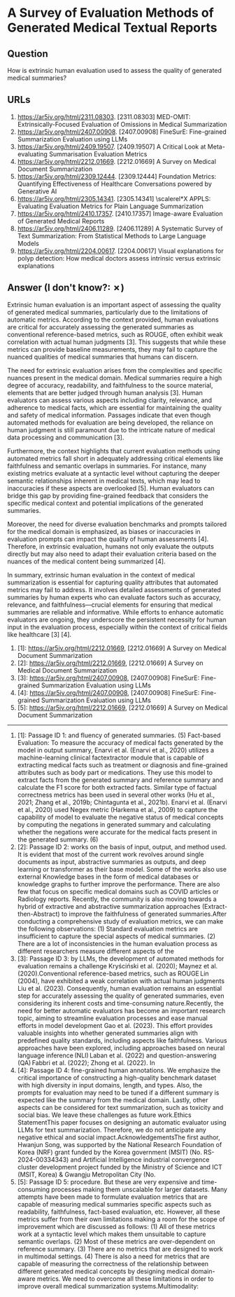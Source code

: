# A Survey of Evaluation Methods of Generated Medical Textual Reports

## Question

How is extrinsic human evaluation used to assess the quality of generated medical summaries?

## URLs

1. https://ar5iv.org/html/2311.08303. [2311.08303] MED-OMIT: Extrinsically-Focused Evaluation of Omissions in Medical Summarization
2. https://ar5iv.org/html/2407.00908. [2407.00908] FineSurE: Fine-grained Summarization Evaluation using LLMs
3. https://ar5iv.org/html/2409.19507. [2409.19507] A Critical Look at Meta-evaluating Summarisation Evaluation Metrics
4. https://ar5iv.org/html/2212.01669. [2212.01669] A Survey on Medical Document Summarization
5. https://ar5iv.org/html/2309.12444. [2309.12444] Foundation Metrics: Quantifying Effectiveness of Healthcare Conversations powered by Generative AI
6. https://ar5iv.org/html/2305.14341. [2305.14341] \scalerel*X APPLS: Evaluating Evaluation Metrics for Plain Language Summarization
7. https://ar5iv.org/html/2410.17357. [2410.17357] Image-aware Evaluation of Generated Medical Reports
8. https://ar5iv.org/html/2406.11289. [2406.11289] A Systematic Survey of Text Summarization: From Statistical Methods to Large Language Models
9. https://ar5iv.org/html/2204.00617. [2204.00617] Visual explanations for polyp detection: How medical doctors assess intrinsic versus extrinsic explanations

## Answer (I don't know?: ✗)

Extrinsic human evaluation is an important aspect of assessing the quality of generated medical summaries, particularly due to the limitations of automatic metrics. According to the context provided, human evaluations are critical for accurately assessing the generated summaries as conventional reference-based metrics, such as ROUGE, often exhibit weak correlation with actual human judgments [3]. This suggests that while these metrics can provide baseline measurements, they may fail to capture the nuanced qualities of medical summaries that humans can discern.

The need for extrinsic evaluation arises from the complexities and specific nuances present in the medical domain. Medical summaries require a high degree of accuracy, readability, and faithfulness to the source material, elements that are better judged through human analysis [3]. Human evaluators can assess various aspects including clarity, relevance, and adherence to medical facts, which are essential for maintaining the quality and safety of medical information. Passages indicate that even though automated methods for evaluation are being developed, the reliance on human judgment is still paramount due to the intricate nature of medical data processing and communication [3].

Furthermore, the context highlights that current evaluation methods using automated metrics fall short in adequately addressing critical elements like faithfulness and semantic overlaps in summaries. For instance, many existing metrics evaluate at a syntactic level without capturing the deeper semantic relationships inherent in medical texts, which may lead to inaccuracies if these aspects are overlooked [5]. Human evaluators can bridge this gap by providing fine-grained feedback that considers the specific medical context and potential implications of the generated summaries.

Moreover, the need for diverse evaluation benchmarks and prompts tailored for the medical domain is emphasized, as biases or inaccuracies in evaluation prompts can impact the quality of human assessments [4]. Therefore, in extrinsic evaluation, humans not only evaluate the outputs directly but may also need to adapt their evaluation criteria based on the nuances of the medical content being summarized [4].

In summary, extrinsic human evaluation in the context of medical summarization is essential for capturing quality attributes that automated metrics may fail to address. It involves detailed assessments of generated summaries by human experts who can evaluate factors such as accuracy, relevance, and faithfulness—crucial elements for ensuring that medical summaries are reliable and informative. While efforts to enhance automatic evaluators are ongoing, they underscore the persistent necessity for human input in the evaluation process, especially within the context of critical fields like healthcare [3] [4].

1. [1]:  https://ar5iv.org/html/2212.01669, [2212.01669] A Survey on Medical Document Summarization
2. [2]:  https://ar5iv.org/html/2212.01669, [2212.01669] A Survey on Medical Document Summarization
3. [3]:  https://ar5iv.org/html/2407.00908, [2407.00908] FineSurE: Fine-grained Summarization Evaluation using LLMs
4. [4]:  https://ar5iv.org/html/2407.00908, [2407.00908] FineSurE: Fine-grained Summarization Evaluation using LLMs
5. [5]:  https://ar5iv.org/html/2212.01669, [2212.01669] A Survey on Medical Document Summarization
---
1. [1]:  Passage ID 1: and fluency of generated summaries. (5) Fact-based Evaluation: To measure the accuracy of medical facts generated by the model in output summary, Enarvi et al. (Enarvi et al., 2020) utilizes a machine-learning clinical factextractor module that is capable of extracting medical facts such as treatment or diagnosis and fine-grained attributes such as body part or medications. They use this model to extract facts from the generated summary and reference summary and calculate the F1 score for both extracted facts. Similar type of factual correctness metrics has been used in several other works (Hu et al., 2021; Zhang et al., 2019b; Chintagunta et al., 2021b). Enarvi et al. (Enarvi et al., 2020) used Negex metric (Harkema et al., 2009) to capture the capability of model to evaluate the negative status of medical concepts by computing the negations in generated summary and calculating whether the negations were accurate for the medical facts present in the generated summary. (6)
2. [2]:  Passage ID 2: works on the basis of input, output, and method used. It is evident that most of the current work revolves around single documents as input, abstractive summaries as outputs, and deep learning or transformer as their base model. Some of the works also use external Knowledge bases in the form of medical databases or knowledge graphs to further improve the performance. There are also few that focus on specific medical domains such as COVID articles or Radiology reports. Recently, the community is also moving towards a hybrid of extractive and abstractive summarization approaches (Extract-then-Abstract) to improve the faithfulness of generated summaries.After conducting a comprehensive study of evaluation metrics, we can make the following observations: (1) Standard evaluation metrics are insufficient to capture the special aspects of medical summaries. (2) There are a lot of inconsistencies in the human evaluation process as different researchers measure different aspects of the
3. [3]:  Passage ID 3: by LLMs, the development of automated methods for evaluation remains a challenge Kryściński et al. (2020); Maynez et al. (2020).Conventional reference-based metrics, such as ROUGE Lin (2004), have exhibited a weak correlation with actual human judgments Liu et al. (2023). Consequently, human evaluation remains an essential step for accurately assessing the quality of generated summaries, even considering its inherent costs and time-consuming nature.Recently, the need for better automatic evaluators has become an important research topic, aiming to streamline evaluation processes and ease manual efforts in model development Gao et al. (2023). This effort provides valuable insights into whether generated summaries align with predefined quality standards, including aspects like faithfulness. Various approaches have been explored, including approaches based on neural language inference (NLI) Laban et al. (2022) and question-answering (QA) Fabbri et al. (2022); Zhong et al. (2022). In
4. [4]:  Passage ID 4: fine-grained human annotations. We emphasize the critical importance of constructing a high-quality benchmark dataset with high diversity in input domains, length, and types. Also, the prompts for evaluation may need to be tuned if a different summary is expected like the summary from the medical domain. Lastly, other aspects can be considered for text summarization, such as toxicity and social bias. We leave these challenges as future work.Ethics StatementThis paper focuses on designing an automatic evaluator using LLMs for text summarization. Therefore, we do not anticipate any negative ethical and social impact.AcknowledgementsThe first author, Hwanjun Song, was supported by the National Research Foundation of Korea (NRF) grant funded by the Korea government (MSIT) (No. RS-2024-00334343) and Artificial Intelligence industrial convergence cluster development project funded by the Ministry of Science and ICT (MSIT, Korea) & Gwangju Metropolitan City (No.
5. [5]:  Passage ID 5: procedure. But these are very expensive and time-consuming processes making them unscalable for larger datasets. Many attempts have been made to formulate evaluation metrics that are capable of measuring medical summaries specific aspects such as readability, faithfulness, fact-based evaluation, etc. However, all these metrics suffer from their own limitations making a room for the scope of improvement which are discussed as follows: (1) All of these metrics work at a syntactic level which makes them unsuitable to capture semantic overlaps. (2) Most of these metrics are over-dependent on reference summary. (3) There are no metrics that are designed to work in multimodal settings. (4) There is also a need for metrics that are capable of measuring the correctness of the relationship between different generated medical concepts by designing medical domain-aware metrics. We need to overcome all these limitations in order to improve overall medical summarization systems.Multimodality: